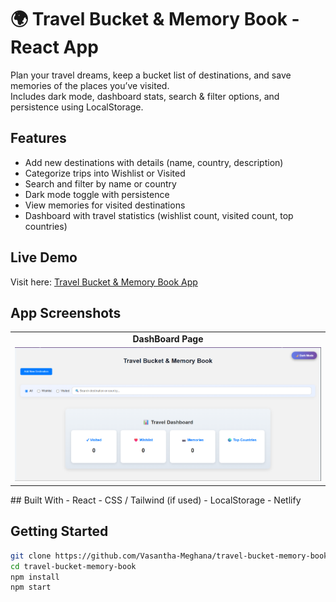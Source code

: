 # 🌍 Travel Bucket & Memory Book - React App
Plan your travel dreams, keep a bucket list of destinations, and save memories of the places you’ve visited.  
Includes dark mode, dashboard stats, search & filter options, and persistence using LocalStorage.

## Features
- Add new destinations with details (name, country, description)
- Categorize trips into Wishlist or Visited
- Search and filter by name or country
- Dark mode toggle with persistence
- View memories for visited destinations
- Dashboard with travel statistics (wishlist count, visited count, top countries)

## Live Demo
Visit here: [Travel Bucket & Memory Book App](https://travel-bucket-app.netlify.app/)

## App Screenshots
<table>
  <tr>
    <td align="center"><strong> DashBoard Page</strong></td>
  </tr>
  <tr>
    <td><img src="./preview (2).png" alt="Input Page" width="500"/></td>
  </tr>
</table>
## Built With
- React
- CSS / Tailwind (if used)
- LocalStorage
- Netlify

## Getting Started
```bash
git clone https://github.com/Vasantha-Meghana/travel-bucket-memory-book.git
cd travel-bucket-memory-book
npm install
npm start
```
